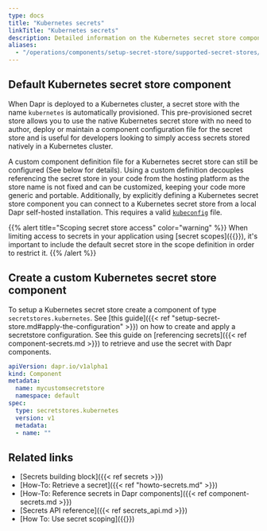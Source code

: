 ```yaml
---
type: docs
title: "Kubernetes secrets"
linkTitle: "Kubernetes secrets"
description: Detailed information on the Kubernetes secret store component
aliases:
  - "/operations/components/setup-secret-store/supported-secret-stores/kubernetes-secret-store/"
---
```


## Default Kubernetes secret store component
When Dapr is deployed to a Kubernetes cluster, a secret store with the name `kubernetes` is automatically provisioned. This pre-provisioned secret store allows you to use the native Kubernetes secret store with no need to author, deploy or maintain a component configuration file for the secret store and is useful for developers looking to simply access secrets stored natively in a Kubernetes cluster.

A custom component definition file for a Kubernetes secret store can still be configured (See below for details). Using a custom definition decouples referencing the secret store in your code from the hosting platform as the store name is not fixed and can be customized, keeping your code more generic and portable. Additionally, by explicitly defining a Kubernetes secret store component you can connect to a Kubernetes secret store from a local Dapr self-hosted installation. This requires a valid [`kubeconfig`](https://kubernetes.io/docs/concepts/configuration/organize-cluster-access-kubeconfig/) file.

{{% alert title="Scoping secret store access" color="warning" %}}
When limiting access to secrets in your application using [secret scopes]({{<ref secrets-scopes.md>}}), it's important to include the default secret store in the scope definition in order to restrict it.
{{% /alert %}}

## Create a custom Kubernetes secret store component

To setup a Kubernetes secret store create a component of type `secretstores.kubernetes`. See [this guide]({{< ref "setup-secret-store.md#apply-the-configuration" >}}) on how to create and apply a secretstore configuration. See this guide on [referencing secrets]({{< ref component-secrets.md >}}) to retrieve and use the secret with Dapr components.

```yaml
apiVersion: dapr.io/v1alpha1
kind: Component
metadata:
  name: mycustomsecretstore
  namespace: default
spec:
  type: secretstores.kubernetes
  version: v1
  metadata:
  - name: ""
```
## Related links
- [Secrets building block]({{< ref secrets >}})
- [How-To: Retrieve a secret]({{< ref "howto-secrets.md" >}})
- [How-To: Reference secrets in Dapr components]({{< ref component-secrets.md >}})
- [Secrets API reference]({{< ref secrets_api.md >}})
- [How To: Use secret scoping]({{<ref secrets-scopes.md>}})
